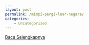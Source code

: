 ```yaml
---
layout: post
permalink: /mimpi-pergi-luar-negara/
categories:
    - Uncategorized
---
```


[Baca Selengkapnya](/07)
